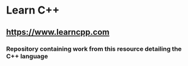 # Learn C++

## https://www.learncpp.com

### Repository containing work from this resource detailing the C++ language
